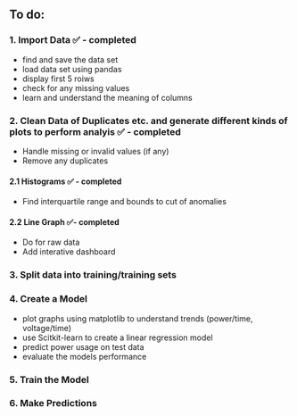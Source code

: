 ## To do: 
### 1. Import Data ✅ - completed 
- find and save the data set
- load data set using pandas 
- display first 5 roiws 
- check for any missing values 
- learn and understand the meaning of columns 

### 2. Clean Data of Duplicates etc. and generate different kinds of plots to perform analyis ✅ - completed
- Handle missing or invalid values (if any)
- Remove any duplicates

#### 2.1 Histograms ✅ - completed
- Find interquartile range and bounds to cut of anomalies
  
#### 2.2 Line Graph ✅- completed
- Do for raw data
- Add interative dashboard
  
### 3. Split data into training/training sets

### 4. Create a Model 
- plot graphs using matplotlib to understand trends (power/time, voltage/time)
- use Scitkit-learn to create a linear regression model
- predict power usage on test data 
- evaluate the models performance 

### 5. Train the Model 

### 6. Make Predictions 
